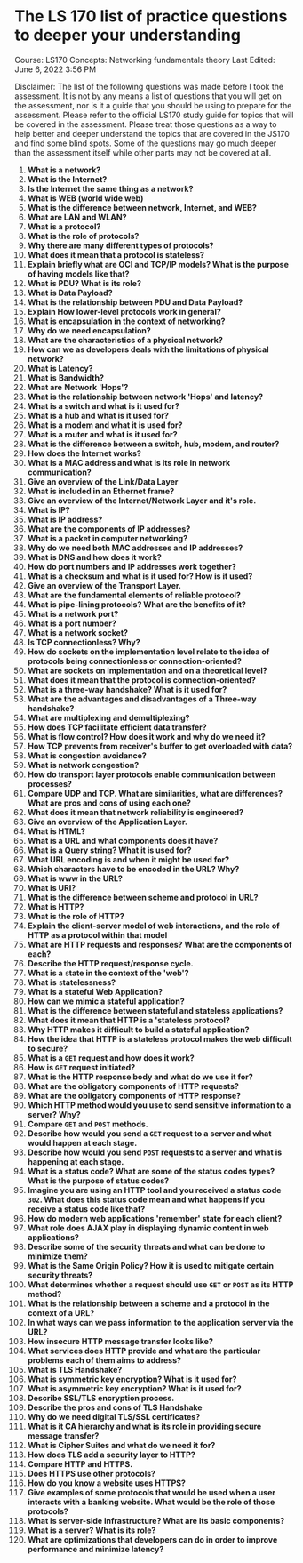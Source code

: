 # The LS 170 list of practice questions to deeper your understanding

Course: LS170
Concepts: Networking fundamentals theory
Last Edited: June 6, 2022 3:56 PM

Disclaimer: The list of the following questions was made before I took the assessment. It is not by any means a list of questions that you will get on the assessment, nor is it a guide that you should be using to prepare for the assessment. Please refer to the official LS170 study guide for topics that will be covered in the assessment. Please treat those questions as a way to help better and deeper understand the topics that are covered in the JS170 and find some blind spots. Some of the questions may go much deeper than the assessment itself while other parts may not be covered at all. 

1. **What is a network?**
2. **What is the Internet?**
3. **Is the Internet the same thing as a network?** 
4. **What is WEB (world wide web)**
5. **What is the difference between network, Internet, and WEB?**
6. **What are LAN and WLAN?**
7. **What is a protocol?**
8. **What is the role of protocols?** 
9. **Why there are many different types of protocols?**
10. **What does it mean that a protocol is stateless?**
11. **Explain briefly what are OCI and TCP/IP models? What is the purpose of having models like that?** 
12. **What is PDU? What is its role?**
13. **What is Data Payload?** 
14. **What is the relationship between PDU and Data Payload?** 
15. **Explain How lower-level protocols work in general?**
16. **What is encapsulation in the context of networking?**
17. **Why do we need encapsulation?** 
18. **What are the characteristics of a physical network?** 
19. **How can we as developers deals with the limitations of physical network?**
20. **What is Latency?**
21. **What is** **Bandwidth?**
22. **What are** **Network 'Hops'?**
23. **What is the relationship between network 'Hops' and latency?** 
24. **What is a switch and what is it used for?**
25. **What is a hub and what is it used for?**
26. **What is a modem and what it is used for?**
27. **What is a router and what is it used for?**
28. **What is the difference between a switch, hub, modem, and router?**
29. **How does the Internet works?**
30. **What is a MAC address and what is its role in network communication?** 
31. **Give an overview of the Link/Data Layer**
32. **What is included in an Ethernet frame?**
33. **Give an overview of the Internet/Network Layer and it's role.**
34. **What is IP?**
35. **What is IP address?** 
36. **What are the components of IP addresses?** 
37. **What is a packet in computer networking?**
38. **Why do we need both MAC addresses and IP addresses?** 
39. **What is DNS and how does it work?**
40. **How do port numbers and IP addresses work together?**
41. **What is a checksum and what is it used for? How is it used?**
42. **Give an overview of the Transport Layer.** 
43. **What are the fundamental elements of reliable protocol?**
44. **What is pipe-lining protocols? What are the benefits of it?**
45. **What is a network port?**
46. **What is a port number?**
47. **What is a network socket?**
48. **Is TCP connectionless? Why?**
49. **How do sockets on the implementation level relate to the idea of protocols being connectionless or connection-oriented?** 
50. **What are sockets on implementation and on a theoretical level?** 
51. **What does it mean that the protocol is connection-oriented?**
52. **What is a three-way handshake? What is it used for?**
53. **What are the advantages and disadvantages of a Three-way handshake?** 
54. **What are multiplexing and demultiplexing?**
55. **How does TCP facilitate efficient data transfer?**
56. **What is flow control? How does it work and why do we need it?**
57. **How TCP prevents from receiver's buffer to get overloaded with data?**
58. **What is congestion avoidance?**
59. **What is network congestion?**
60. **How do transport layer protocols enable communication between processes?**
61. **Compare UDP and TCP. What are similarities, what are differences? What are pros and cons of using each one?** 
62. **What does it mean that network reliability is engineered?**
63. **Give an overview of the Application Layer.** 
64. **What is HTML?**
65. **What is a URL and what components does it have?**
66. **What is a Query string? What it is used for?**
67. **What URL encoding is and when it might be used for?**
68. **Which characters have to be encoded in the URL? Why?**
69. **What is www in the URL?** 
70. **What is URI?**
71. **What is the difference between scheme and protocol in URL?**
72. **What is HTTP?**
73. **What is the role of HTTP?**
74. **Explain the client-server model of web interactions, and the role of HTTP as a protocol within that model**
75. **What are HTTP requests and responses? What are the components of each?**
76. **Describe the HTTP request/response cycle.**
77. **What is a** s**tate in the context of the 'web'?**
78. **What is** s**tatelessness?**
79. **What is a stateful Web Application?**
80. **How can we mimic a stateful application?**
81. **What is the difference between stateful and stateless applications?**
82. **What does it mean that HTTP is a 'stateless protocol?** 
83. **Why HTTP makes it difficult to build a stateful application?**
84. **How the idea that HTTP is a stateless protocol makes the web difficult to secure?** 
85. **What is a `GET` request and how does it work?** 
86. **How is `GET` request initiated?**
87. **What is the HTTP response body and what do we use it for?**
88. **What are the obligatory components of HTTP requests?** 
89. **What are the obligatory components of HTTP response?**
90. **Which HTTP method would you use to send sensitive information to a server? Why?**
91. **Compare `GET` and `POST` methods.**
92. **Describe how would you send a `GET` request to a server and what would happen at each stage.**
93. **Describe how would you send `POST` requests to a server and what is happening at each stage.**
94. **What is a status code? What are some of the status codes types? What is the purpose of status codes?** 
95. **Imagine you are using an HTTP tool and you received a status code `302`. What does this status code mean and what happens if you receive a status code like that?** 
96. **How do modern web applications 'remember' state for each client?**
97. **What role does AJAX play in displaying dynamic content in web applications?**
98. **Describe some of the security threats and what can be done to minimize them?**
99. **What is the Same Origin Policy? How it is used to mitigate certain security threats?**  
100. **What determines whether a request should use `GET` or `POST` as its HTTP method?**
101. **What is the relationship between a scheme and a protocol in the context of a URL?**
102. **In what ways can we pass information to the application server via the URL?**
103. **How insecure HTTP message transfer looks like?**
104. **What services does HTTP provide and what are the particular problems each of them aims to address?**
105. **What is TLS Handshake?**
106. **What is symmetric key encryption? What is it used for?**
107. **What is asymmetric key encryption? What is it used for?**
108. **Describe SSL/TLS encryption process.**
109. **Describe the pros and cons of TLS Handshake**
110. **Why do we need digital TLS/SSL certificates?** 
111. **What is it CA hierarchy and what is its role in providing secure message transfer?**
112. **What is Cipher Suites and what do we need it for?**
113. **How does TLS add a security layer to HTTP?**
114. **Compare HTTP and HTTPS.**
115. **Does HTTPS use other protocols?** 
116. **How do you know a website uses HTTPS?**
117. **Give examples of some protocols that would be used when a user interacts with a banking website. What would be the role of those protocols?** 
118. **What is server-side infrastructure? What are its basic components?**
119. **What is a server? What is its role?** 
120. **What are optimizations that developers can do in order to improve performance and minimize latency?**